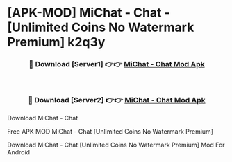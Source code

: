 # [APK-MOD] MiChat - Chat - [Unlimited Coins No Watermark Premium] k2q3y



<div align="center">
<h3>🔴 Download [Server1] 👉👉 <a href="https://momento.my/?title=MiChat_-_Chat">MiChat - Chat Mod Apk</a></h3><br>

<h3>🔴 Download [Server2] 👉👉 <a href="https://momento.my/?title=MiChat_-_Chat">MiChat - Chat Mod Apk</a></h3>
</div>



Download MiChat - Chat 

Free APK MOD MiChat - Chat [Unlimited Coins No Watermark Premium]

Download MiChat - Chat [Unlimited Coins No Watermark Premium] Mod For Android
